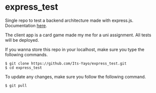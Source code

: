 # express_test

Single repo to test a backend architecture made with express.js. Documentation [here](https://expressjs.com/). 

The client app is a card game made my me for a uni assignment. All tests will be deployed. 

If you wanna store this repo in your localhost, make sure you type the following commands. 
```
$ git clone https://github.com/Its-Yayo/express_test.git
$ cd express_test
```

To update any changes, make sure you follow the following command.

```
$ git pull
```
